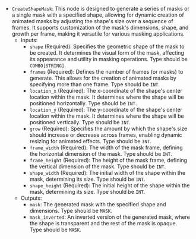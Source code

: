 - `CreateShapeMask`: This node is designed to generate a series of masks or a single mask with a specified shape, allowing for dynamic creation of animated masks by adjusting the shape's size over a sequence of frames. It supports customization of the mask's dimensions, shape, and growth per frame, making it versatile for various masking applications.
    - Inputs:
        - `shape` (Required): Specifies the geometric shape of the mask to be created. It determines the visual form of the mask, affecting its appearance and utility in masking operations. Type should be `COMBO[STRING]`.
        - `frames` (Required): Defines the number of frames (or masks) to generate. This allows for the creation of animated masks by specifying more than one frame. Type should be `INT`.
        - `location_x` (Required): The x-coordinate of the shape's center location within the mask. It determines where the shape will be positioned horizontally. Type should be `INT`.
        - `location_y` (Required): The y-coordinate of the shape's center location within the mask. It determines where the shape will be positioned vertically. Type should be `INT`.
        - `grow` (Required): Specifies the amount by which the shape's size should increase or decrease across frames, enabling dynamic resizing for animated effects. Type should be `INT`.
        - `frame_width` (Required): The width of the mask frame, defining the horizontal dimension of the mask. Type should be `INT`.
        - `frame_height` (Required): The height of the mask frame, defining the vertical dimension of the mask. Type should be `INT`.
        - `shape_width` (Required): The initial width of the shape within the mask, determining its size. Type should be `INT`.
        - `shape_height` (Required): The initial height of the shape within the mask, determining its size. Type should be `INT`.
    - Outputs:
        - `mask`: The generated mask with the specified shape and dimensions. Type should be `MASK`.
        - `mask_inverted`: An inverted version of the generated mask, where the shape is transparent and the rest of the mask is opaque. Type should be `MASK`.
